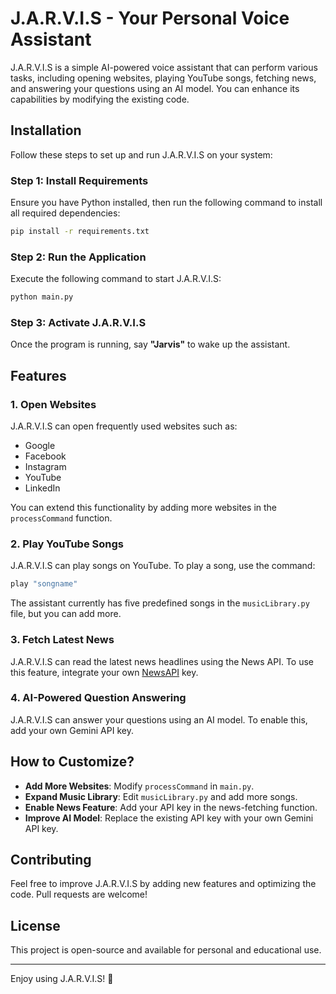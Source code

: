 # J.A.R.V.I.S - Your Personal Voice Assistant

J.A.R.V.I.S is a simple AI-powered voice assistant that can perform various tasks, including opening websites, playing YouTube songs, fetching news, and answering your questions using an AI model. You can enhance its capabilities by modifying the existing code.

## Installation

Follow these steps to set up and run J.A.R.V.I.S on your system:

### Step 1: Install Requirements
Ensure you have Python installed, then run the following command to install all required dependencies:
```sh
pip install -r requirements.txt
```

### Step 2: Run the Application
Execute the following command to start J.A.R.V.I.S:
```sh
python main.py
```

### Step 3: Activate J.A.R.V.I.S
Once the program is running, say **"Jarvis"** to wake up the assistant.

## Features

### 1. Open Websites
J.A.R.V.I.S can open frequently used websites such as:
- Google
- Facebook
- Instagram
- YouTube
- LinkedIn

You can extend this functionality by adding more websites in the `processCommand` function.

### 2. Play YouTube Songs
J.A.R.V.I.S can play songs on YouTube. To play a song, use the command:
```sh
play "songname"
```
The assistant currently has five predefined songs in the `musicLibrary.py` file, but you can add more.

### 3. Fetch Latest News
J.A.R.V.I.S can read the latest news headlines using the News API. To use this feature, integrate your own [NewsAPI](https://newsapi.org/) key.

### 4. AI-Powered Question Answering
J.A.R.V.I.S can answer your questions using an AI model. To enable this, add your own Gemini API key.

## How to Customize?
- **Add More Websites**: Modify `processCommand` in `main.py`.
- **Expand Music Library**: Edit `musicLibrary.py` and add more songs.
- **Enable News Feature**: Add your API key in the news-fetching function.
- **Improve AI Model**: Replace the existing API key with your own Gemini API key.

## Contributing
Feel free to improve J.A.R.V.I.S by adding new features and optimizing the code. Pull requests are welcome!

## License
This project is open-source and available for personal and educational use.

---

Enjoy using J.A.R.V.I.S! 🚀

